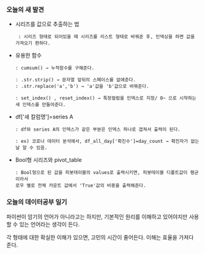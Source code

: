 ### 오늘의 새 발견

- 시리즈를 값으로 추출하는 법

       : 시리즈 형태로 되어있을 때 시리즈를 리스트 형태로 바꿔준 후, 인덱싱을 하면 값을     가져오기 편하다. 

- 유용한 함수

      : cumsum() → 누적함수를 구해준다.

      : .str.strip() → 문자열 앞뒤의 스페이스를 없애준다. 
      : .str.replace('a','b') → 'a'값을 'b'값으로 바꿔준다. 

      : set_index() , reset_index() → 특정컬럼을 인덱스로 지정/ 0~ 으로 시작하는 새 인덱스를 만들어준다. 

- df['새 칼럼명']=series A

      : df와 series A의 인덱스가 같은 부분은 인덱스 하나로 겹쳐서 출력이 된다. 

      : ex) 코로나 데이터 분석에서, df_all_day['확진수']=day_count → 확진자가 없는 날 알 수 있음. 

- Bool형 시리즈와 pivot_table

      : Bool형으로 된 값을 피봇테이블의 values로 출력시키면, 피봇테이블 디폴트값이 평균이라서
      로우 별로 전체 카운트 값에서 'True'값의 비중을 출력해준다. 

### 오늘의 데이터공부 일기

파이썬이 암기의 언어가 아니라고는 하지만, 기본적인 원리를 이해하고 있어야지만 사용할 수 있는 언어라는 생각이 든다. 

각 형태에 대한 확실한 이해가 있으면, 고민의 시간이 줄어든다. 이해는 효율을 가져다 준다.
